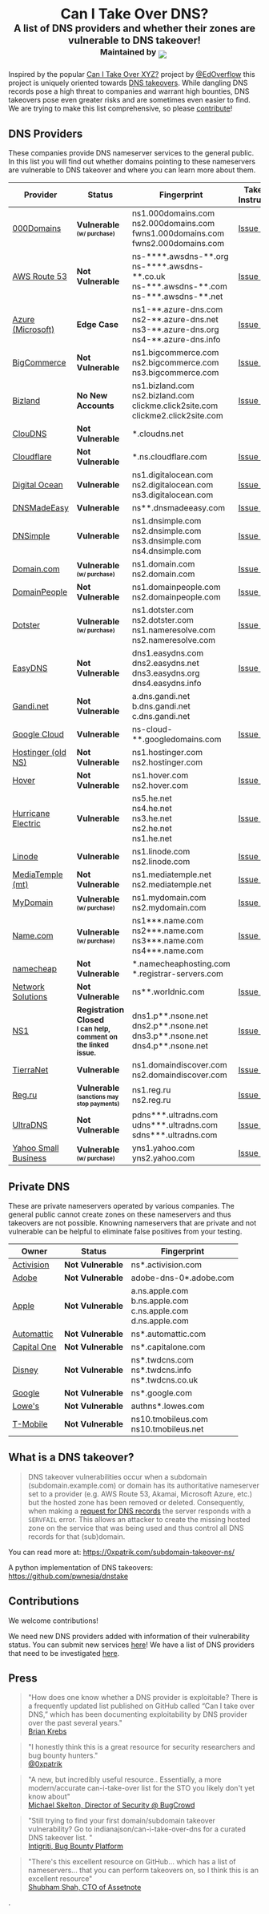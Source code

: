 <h1 align="center">Can I Take Over DNS?<br><sup><sub>A list of DNS providers and whether their zones are vulnerable to DNS takeover!<br><sup> Maintained by</sup> <a target="_blank" href="https://twitter.com/intent/user?screen_name=indianajson"><img src="https://img.shields.io/twitter/follow/indianajson?style=social&label=%40indianajson"/></a>&nbsp;</sub></sup> </h1>

Inspired by the popular [Can I Take Over XYZ?](https://github.com/EdOverflow/can-i-take-over-xyz) project by [@EdOverflow](https://github.com/EdOverflow) this project is uniquely oriented towards [DNS takeovers](#what-is-a-dns-takeover). While dangling DNS records pose a high threat to companies and warrant high bounties, DNS takeovers pose even greater risks and are sometimes even easier to find. We are trying to make this list comprehensive, so please [contribute](#contributions)!

## DNS Providers

These companies provide DNS nameserver services to the general public. In this list you will find out whether domains pointing to these nameservers are vulnerable to DNS takeover and where you can learn more about them. 

Provider                                        | Status         | Fingerprint                                                             | Takeover Instructions                                                    
--------------------------------------------- | -------------- | -----------------------------------------------------------------------  | -------------------------------------------------------------------------------------------------------------------------------------------
[000Domains](https://000domains.com/) | **Vulnerable <sub><sup>(w/ purchase)</sub></sup>** | ns1.000domains.com<br>ns2.000domains.com<br>fwns1.000domains.com<br>fwns2.000domains.com | [Issue #19](https://github.com/indianajson/can-i-take-over-dns/issues/19)
[AWS Route 53](https://aws.amazon.com/) | **Not Vulnerable** | ns-\*\*\*\*.awsdns-\*\*.org<br>ns-\*\*\*\*.awsdns-\*\*.co.uk<br>ns-\*\*\*.awsdns-\*\*.com<br>ns-\*\*\*.awsdns-\*\*.net | [Issue #1](https://github.com/indianajson/can-i-take-over-dns/issues/1)
[Azure (Microsoft)](https://azure.microsoft.com/) | **Edge Case** | ns1-\*\*.azure-dns.com<br>ns2-\*\*.azure-dns.net<br>ns3-\*\*.azure-dns.org<br>ns4-\*\*.azure-dns.info | [Issue #5](https://github.com/indianajson/can-i-take-over-dns/issues/5)
[BigCommerce](https://bigcommerce.com/) | **Not Vulnerable** | ns1.bigcommerce.com<br>ns2.bigcommerce.com<br>ns3.bigcommerce.com | [Issue #35](https://github.com/indianajson/can-i-take-over-dns/issues/35)
[Bizland](https://bizland.com/) | **No New Accounts** | ns1.bizland.com<br>ns2.bizland.com<br>clickme.click2site.com<br>clickme2.click2site.com | [Issue #3](https://github.com/indianajson/can-i-take-over-dns/issues/3)
[ClouDNS](https://cloudns.net/) | **Not Vulnerable** | \*.cloudns.net | 
[Cloudflare](https://cloudflare.com/) | **Not Vulnerable** | \*.ns.cloudflare.com | [Issue #10](https://github.com/indianajson/can-i-take-over-dns/issues/10)
[Digital Ocean](https://digitalocean.com/) | **Vulnerable** | ns1.digitalocean.com<br>ns2.digitalocean.com<br>ns3.digitalocean.com | [Issue #22](https://github.com/indianajson/can-i-take-over-dns/issues/22)
[DNSMadeEasy](https://dnsmadeeasy.com/) | **Vulnerable** | ns\*\*.dnsmadeeasy.com | [Issue #6](https://github.com/indianajson/can-i-take-over-dns/issues/6)
[DNSimple](https://dnsimple.com/) | **Vulnerable** | ns1.dnsimple.com<br>ns2.dnsimple.com<br>ns3.dnsimple.com<br>ns4.dnsimple.com | [Issue #16](https://github.com/indianajson/can-i-take-over-dns/issues/16)
[Domain.com](https://domain.com/)| **Vulnerable <sub><sup>(w/ purchase)</sub></sup>** | ns1.domain.com<br>ns2.domain.com | [Issue #17](https://github.com/indianajson/can-i-take-over-dns/issues/17)
[DomainPeople](https://domainpeople.com/)| **Not Vulnerable** | ns1.domainpeople.com<br>ns2.domainpeople.com | [Issue #14](https://github.com/indianajson/can-i-take-over-dns/issues/14)
[Dotster](https://dotster.com/)| **Vulnerable <sub><sup>(w/ purchase)</sub></sup>** | ns1.dotster.com<br>ns2.dotster.com<br>ns1.nameresolve.com<br>ns2.nameresolve.com | [Issue #18](https://github.com/indianajson/can-i-take-over-dns/issues/18)
[EasyDNS](https://easydns.com/) | **Not Vulnerable** | dns1.easydns.com<br>dns2.easydns.net<br>dns3.easydns.org<br>dns4.easydns.info| [Issue #9](https://github.com/indianajson/can-i-take-over-dns/issues/9)
[Gandi.net](https://gandi.net/) | **Not Vulnerable** | a.dns.gandi.net<br>b.dns.gandi.net<br>c.dns.gandi.net | 
[Google Cloud](https://cloud.google.com/) | **Vulnerable** | ns-cloud-\*\*.googledomains.com | [Issue #2](https://github.com/indianajson/can-i-take-over-dns/issues/2)
[Hostinger (old NS)](https://hostinger.com/) | **Not Vulnerable** | ns1.hostinger.com<br>ns2.hostinger.com | 
[Hover](https://hover.com/) | **Not Vulnerable** | ns1.hover.com<br>ns2.hover.com | [Issue #21](https://github.com/indianajson/can-i-take-over-dns/issues/21)
[Hurricane Electric](https://dns.he.net/) | **Vulnerable** | ns5.he.net<br>ns4.he.net<br>ns3.he.net<br>ns2.he.net<br>ns1.he.net | [Issue #25](https://github.com/indianajson/can-i-take-over-dns/issues/25)
[Linode](https://linode.com/) | **Vulnerable** | ns1.linode.com<br>ns2.linode.com | [Issue #26](https://github.com/indianajson/can-i-take-over-dns/issues/26)
[MediaTemple (mt)](https://mediatemple.net/) | **Not Vulnerable** | ns1.mediatemple.net<br>ns2.mediatemple.net | [Issue #23](https://github.com/indianajson/can-i-take-over-dns/issues/23)
[MyDomain](https://mydomain.com/) | **Vulnerable <sub><sup>(w/ purchase)</sub></sup>** | ns1.mydomain.com<br>ns2.mydomain.com | [Issue #4](https://github.com/indianajson/can-i-take-over-dns/issues/4)
[Name.com](https://name.com/) | **Vulnerable <sub><sup>(w/ purchase)</sub></sup>** | ns1***.name.com<br>ns2***.name.com<br>ns3***.name.com<br>ns4***.name.com | [Issue #8](https://github.com/libertalialtd/can-i-take-over-dns/issues/8)
[namecheap](https://namecheap.com/) | **Not Vulnerable</sup>** | \*.namecheaphosting.com<br>\*.registrar-servers.com | 
[Network Solutions](https://networksolutions.com/) | **Not Vulnerable** | ns\*\*.worldnic.com | [Issue #15](https://github.com/indianajson/can-i-take-over-dns/issues/15)
[NS1](https://nsone.net/) | **Registration Closed <br><sub>I can help, comment on the linked issue.</sub>** | dns1.p\*\*.nsone.net<br>dns2.p\*\*.nsone.net<br>dns3.p\*\*.nsone.net<br>dns4.p\*\*.nsone.net | [Issue #7](https://github.com/indianajson/can-i-take-over-dns/issues/7)
[TierraNet](https://tierra.net/) | **Vulnerable** | ns1.domaindiscover.com<br>ns2.domaindiscover.com | [Issue #24](https://github.com/indianajson/can-i-take-over-dns/issues/24)
[Reg.ru](https://reg.ru/) | **Vulnerable <sub><sup><br>(sanctions may stop payments)</sub></sup>** | ns1.reg.ru<br>ns2.reg.ru | [Issue #28](https://github.com/indianajson/can-i-take-over-dns/issues/28)
[UltraDNS](https://www.home.neustar/dns-services/ultra-dns) | **Not Vulnerable** | pdns***.ultradns.com<br>udns***.ultradns.com<br>sdns***.ultradns.com | [Issue #29](https://github.com/indianajson/can-i-take-over-dns/issues/29)
[Yahoo Small Business](https://yahoosmallbusiness.com/) | **Vulnerable <sub><sup>(w/ purchase)</sub></sup>** | yns1.yahoo.com<br>yns2.yahoo.com | [Issue #20](https://github.com/indianajson/can-i-take-over-dns/issues/20)


## Private DNS

These are private nameservers operated by various companies. The general public cannot create zones on these nameservers and thus takeovers are not possible. Knowning nameservers that are private and not vulnerable can be helpful to eliminate false positives from your testing. 

Owner                                        | Status         | Fingerprint                                                             |                                                     
--------------------------------------------- | -------------- | -----------------------------------------------------------------------  |
[Activision](https://activision.com/) | **Not Vulnerable** | ns\*.activision.com | 
[Adobe](https://adobe.com/) | **Not Vulnerable** | adobe-dns-0*.adobe.com | 
[Apple](https://apple.com/) | **Not Vulnerable** | a.ns.apple.com<br>b.ns.apple.com<br>c.ns.apple.com<br>d.ns.apple.com |
[Automattic](https://automattic.com/) | **Not Vulnerable** | ns*.automattic.com |
[Capital One](https://capitalone.com/) | **Not Vulnerable** | ns*.capitalone.com | 
[Disney](https://disney.com/) | **Not Vulnerable** | ns*.twdcns.com<br>ns*.twdcns.info<br>ns*.twdcns.co.uk |
[Google](https://google.com/) | **Not Vulnerable** | ns*.google.com |
[Lowe's](https://lowes.com/) | **Not Vulnerable** | authns*.lowes.com | 
[T-Mobile](https://tmobileus.com/) | **Not Vulnerable** | ns10.tmobileus.com<br>ns10.tmobileus.net | 


## What is a DNS takeover?

> DNS takeover vulnerabilities occur when a subdomain (subdomain.example.com) or domain has its authoritative nameserver set to a provider (e.g. AWS Route 53, Akamai, Microsoft Azure, etc.) but the hosted zone has been removed or deleted. Consequently, when making a [request for DNS records](https://www.diggui.com/#type=A&hostname=github.technology&nameserver=public&public=8.8.8.8&specify=&clientsubnet=&tcp=def&transport=def&mapped=def&nssearch=def&trace=def&recurse=def&edns=def&dnssec=def&subnet=def&cookie=def&all=def&cmd=def&question=def&answer=def&authority=def&additional=def&comments=def&stats=def&multiline=def&short=def&colorize=on) the server responds with a `SERVFAIL` error. This allows an attacker to create the missing hosted zone on the service that was being used and thus control all DNS records for that (sub)domain. <!--For example, if subdomain.example.com was pointing to a GitHub page and the user decided to delete their GitHub page, an attacker can now create a GitHub page, add a CNAME file containing subdomain.example.com, and claim subdomain.example.com.-->

You can read more at: https://0xpatrik.com/subdomain-takeover-ns/

A python implementation of DNS takeovers: https://github.com/pwnesia/dnstake

## Contributions

We welcome contributions! 

We need new DNS providers added with information of their vulnerability status. You can submit new services [here](https://github.com/indianajson/can-i-take-over-dns/issues/new?assignees=&labels=&template=add--or-update--dns-provider.md&title=%5BService+Name%5D+-+%5BStatus%5D)! We have a list of DNS providers that need to be investigated [here](https://github.com/indianajson/can-i-take-over-dns/issues/13).

## Press

>"How does one know whether a DNS provider is exploitable? There is a frequently updated list published on GitHub called “Can I take over DNS,” which has been documenting exploitability by DNS provider over the past several years."<br>[Brian Krebs](https://krebsonsecurity.com/2024/07/dont-let-your-domain-name-become-a-sitting-duck/)

>"I honestly think this is a great resource for security researchers and bug bounty hunters."<br>
[@0xpatrik](https://securitytrails.com/blog/blast-radius-dns-takeovers)

>"A new, but incredibly useful resource.. Essentially, a more modern/accurate can-i-take-over list for the STO you likely don't yet know about"<br>
[Michael Skelton, Director of Security @ BugCrowd](https://mobile.twitter.com/codingo_/status/1406560274518138881)

> "Still trying to find your first domain/subdomain takeover vulnerability? Go to indianajson/can-i-take-over-dns for a curated DNS takeover list. "<br>[Intigriti, Bug Bounty Platform](https://mobile.twitter.com/intigriti/status/1406213934663847937)

> "There's this excellent resource on GitHub... which has a list of nameservers... that you can perform takeovers on, so I think this is an excellent resource" <br>[Shubham Shah, CTO of Assetnote](https://www.youtube.com/live/-vmZOSxdRCE?feature=share&t=324)


.

